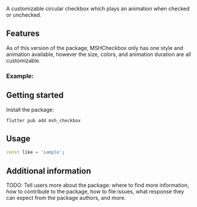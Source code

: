 A customizable circular checkbox which plays an animation when checked or unchecked.

## Features

As of this version of the package, MSHCheckbox only has one style and animation available,
however the size, colors, and animation duration are all customizable.

### Example:



## Getting started

Install the package:

```
flutter pub add msh_checkbox
```

## Usage

```dart
const like = 'sample';
```

## Additional information

TODO: Tell users more about the package: where to find more information, how to 
contribute to the package, how to file issues, what response they can expect 
from the package authors, and more.

